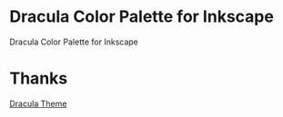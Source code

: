 # Dracula Color Palette for Inkscape

Dracula Color Palette for Inkscape

# Thanks
[Dracula Theme](https://github.com/dracula/dracula-theme)
